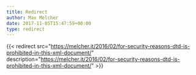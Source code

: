 ```yaml
---
title: Redirect
author: Max Melcher
date: 2017-11-05T15:47:59+00:00
type: redirect
---
```

{{< redirect src="https://melcher.it/2016/02/for-security-reasons-dtd-is-prohibited-in-this-xml-document/" description="https://melcher.it/2016/02/for-security-reasons-dtd-is-prohibited-in-this-xml-document/" >}}
